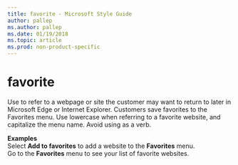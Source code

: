 ```yaml
---
title: favorite - Microsoft Style Guide
author: pallep
ms.author: pallep
ms.date: 01/19/2018
ms.topic: article
ms.prod: non-product-specific
---
```


# favorite

Use to refer to a webpage or site the customer may want to return to later in Microsoft Edge or Internet Explorer. Customers save favorites to the Favorites menu. Use lowercase when referring to a favorite website, and capitalize the menu name. Avoid using as a verb.

**Examples**  
Select **Add to favorites** to add a website to the **Favorites** menu.  
Go to the **Favorites** menu to see your list of favorite websites.  
